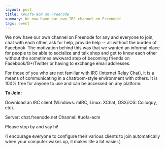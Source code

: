 ```yaml
---
layout: post
title: \#uofa-acm on Freenode
summary: We now have our own IRC channel on Freenode!
tags: event
---
```


We now have our own channel on Freenode for any and everyone to join, chat with
each other, ask for help, provide help -- all without the burden of Facebook.
The motivation behind this was that we wanted an informal place for people to
be able to socialize and talk shop and get to know each other without the
sometimes awkward step of becoming friends on Facebook/G+/Twitter or having to
exchange email addresses.

For those of you who are not familiar with IRC (Internet Relay Chat), it is a
means of communicating in a chatroom-style environment with others.  It is 100%
free for anyone to use and can be accessed on any platform.

**To Join:**

Download an IRC client (Windows: mIRC, Linux: XChat, OSX/iOS: Colloquy, etc).

Server: chat.freenode.net
Channel: #uofa-acm

Please stop by and say hi!

(I encourage everyone to configure their various
clients to join automatically when your computer wakes up, it makes life a lot
easier.)
